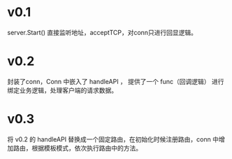 # v0.1 
server.Start() 直接监听地址，acceptTCP，对conn只进行回显逻辑。


# v0.2
封装了conn，Conn 中嵌入了 handleAPI ， 提供了一个 func（回调逻辑） 进行绑定业务逻辑，处理客户端的请求数据。


# v0.3
将 v0.2 的 handleAPI 替换成一个固定路由，在初始化时候注册路由，conn 中增加路由，根据模板模式，依次执行路由中的方法。